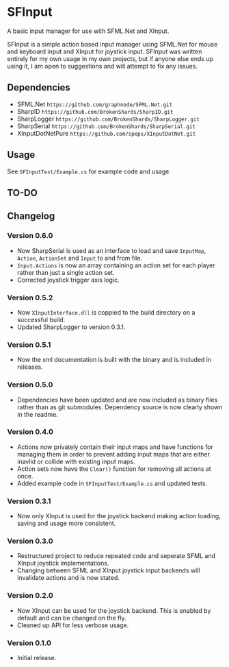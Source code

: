 # SFInput
A basic input manager for use with SFML.Net and XInput.

SFInput is a simple action based input manager using SFML.Net for mouse and keyboard input and XInput for joystick
input. SFInput was written entirely for my own usage in my own projects, but if anyone else ends up using it, I am open
to suggestions and will attempt to fix any issues.

## Dependencies
- SFML.Net `https://github.com/graphnode/SFML.Net.git`
- SharpID `https://github.com/BrokenShards/SharpID.git`
- SharpLogger `https://github.com/BrokenShards/SharpLogger.git`
- SharpSerial `https://github.com/BrokenShards/SharpSerial.git`
- XInputDotNetPure `https://github.com/speps/XInputDotNet.git`

## Usage
See `SFInputTest/Example.cs` for example code and usage.

## TO-DO

## Changelog

### Version 0.6.0
- Now SharpSerial is used as an interface to load and save `InputMap`, `Action`, `ActionSet` and `Input` to and from file.
- `Input.Actions` is now an array containing an action set for each player rather than just a single action set.
- Corrected joystick trigger axis logic.

### Version 0.5.2
- Now `XInputInterface.dll` is coppied to the build directory on a successful build.
- Updated SharpLogger to version 0.3.1.

### Version 0.5.1
- Now the xml documentation is built with the binary and is included in releases.

### Version 0.5.0
- Dependencies have been updated and are now included as binary files rather than as git submodules. Dependency source
  is now clearly shown in the readme.

### Version 0.4.0
- Actions now privately contain their input maps and have functions for managing them in order to prevent adding input
  maps that are either inavlid or collide with existing input maps.
- Action sets now have the `Clear()` function for removing all actions at once.
- Added example code in `SFInputTest/Example.cs` and updated tests.

### Version 0.3.1
- Now only XInput is used for the joystick backend making action loading, saving and usage more consistent.

### Version 0.3.0
- Restructured project to reduce repeated code and seperate SFML and XInput joystick implementations.
- Changing between SFML and XInput joystick input backends will invalidate actions and is now stated.

### Version 0.2.0
- Now XInput can be used for the joystick backend. This is enabled by default and can be changed on the fly.
- Cleaned up API for less verbose usage.

### Version 0.1.0
- Initial release.
